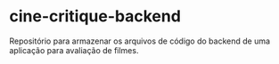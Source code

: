 # cine-critique-backend
Repositório para armazenar os arquivos de código do backend de uma aplicação para avaliação de filmes.
